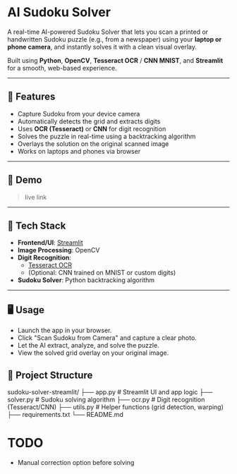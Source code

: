 # AI Sudoku Solver

A real-time AI-powered Sudoku Solver that lets you scan a printed or handwritten Sudoku puzzle (e.g., from a newspaper) using your **laptop or phone camera**, and instantly solves it with a clean visual overlay.

Built using **Python**, **OpenCV**, **Tesseract OCR** / **CNN MNIST**, and **Streamlit** for a smooth, web-based experience.

---

## 🚀 Features

- Capture Sudoku from your device camera
- Automatically detects the grid and extracts digits
- Uses **OCR (Tesseract)** or **CNN** for digit recognition
- Solves the puzzle in real-time using a backtracking algorithm
- Overlays the solution on the original scanned image
- Works on laptops and phones via browser

---

## 📸 Demo

> live link

---

## 🧱 Tech Stack

- **Frontend/UI**: [Streamlit](https://streamlit.io/)
- **Image Processing**: OpenCV
- **Digit Recognition**:
  - [Tesseract OCR](https://github.com/tesseract-ocr/tesseract)
  - (Optional: CNN trained on MNIST or custom digits)
- **Sudoku Solver**: Python backtracking algorithm

---

## 🖥️ Usage

- Launch the app in your browser.
- Click "Scan Sudoku from Camera" and capture a clear photo.
- Let the AI extract, analyze, and solve the puzzle.
- View the solved grid overlay on your original image.

## 📂 Project Structure

sudoku-solver-streamlit/
├── app.py # Streamlit UI and app logic
├── solver.py # Sudoku solving algorithm
├── ocr.py # Digit recognition (Tesseract/CNN)
├── utils.py # Helper functions (grid detection, warping)
├── requirements.txt
└── README.md

# TODO

- Manual correction option before solving
